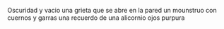 Oscuridad y vacio
una grieta que se abre en la pared
un mounstruo con cuernos y garras
una recuerdo de una alicornio
ojos purpura